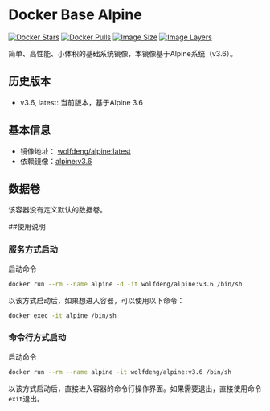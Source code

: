 # Docker Base Alpine
[![Docker Stars](https://img.shields.io/docker/stars/wolfdeng/alpine.svg)](https://hub.docker.com/r/wolfdeng/alpine/)
[![Docker Pulls](https://img.shields.io/docker/pulls/wolfdeng/alpine.svg)](https://hub.docker.com/r/wolfdeng/alpine/)
[![Image Size](https://img.shields.io/imagelayers/image-size/wolfdeng/alpine/latest.svg)](https://imagelayers.io/?images=wolfdeng/alpine:latest)
[![Image Layers](https://img.shields.io/imagelayers/layers/wolfdeng/alpine/latest.svg)](https://imagelayers.io/?images=wolfdeng/alpine:latest)

简单、高性能、小体积的基础系统镜像，本镜像基于Alpine系统（v3.6）。

## 历史版本

- v3.6, latest: 当前版本，基于Alpine 3.6


## 基本信息

- 镜像地址： [wolfdeng/alpine:latest](https://hub.docker.com/r/wolfdeng/alpine/tags/)
- 依赖镜像：[alpine:v3.6](https://hub.docker.com/r/library/alpine/tags/)

## 数据卷

该容器没有定义默认的数据卷。

##使用说明

### 服务方式启动

启动命令

```bash
docker run --rm --name alpine -d -it wolfdeng/alpine:v3.6 /bin/sh
```

以该方式启动后，如果想进入容器，可以使用以下命令：

```bash
docker exec -it alpine /bin/sh
```

### 命令行方式启动

启动命令

```bash
docker run --rm --name alpine -it wolfdeng/alpine:v3.6 /bin/sh
```

以该方式启动后，直接进入容器的命令行操作界面。如果需要退出，直接使用命令`exit`退出。
